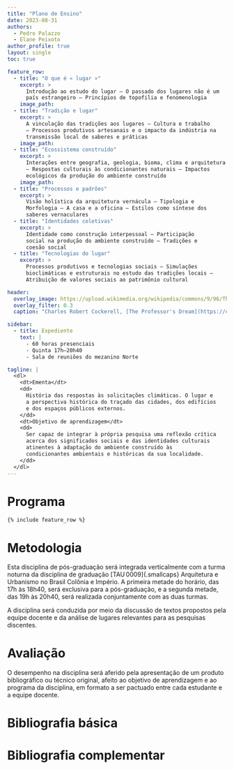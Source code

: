 ```yaml
---
title: "Plano de Ensino"
date: 2023-08-31
authors:
  - Pedro Palazzo
  - Elane Peixoto
author_profile: true
layout: single
toc: true

feature_row:
  - title: "O que é « lugar »"
    excerpt: >
      Introdução ao estudo do lugar – O passado dos lugares não é um
      país estrangeiro – Princípios de topofilia e fenomenologia
    image_path:
  - title: "Tradição e lugar"
    excerpt: >
      A vinculação das tradições aos lugares – Cultura e trabalho
      – Processos produtivos artesanais e o impacto da indústria na
      transmissão local de saberes e práticas
    image_path:
  - title: "Ecossistema construído"
    excerpt: >
      Interações entre geografia, geologia, bioma, clima e arquitetura
      – Respostas culturais às condicionantes naturais – Impactos
      ecológicos da produção do ambiente construído
    image_path:
  - title: "Processos e padrões"
    excerpt: >
      Visão holística da arquitetura vernácula – Tipologia e
      Morfologia – A casa e a oficina – Estilos como síntese dos
      saberes vernaculares
  - title: "Identidades coletivas"
    excerpt: >
      Identidade como construção interpessoal – Participação
      social na produção do ambiente construído – Tradições e
      coesão social
  - title: "Tecnologias do lugar"
    excerpt: >
      Processos produtivos e tecnologias sociais – Simulações
      bioclimáticas e estruturais no estudo das tradições locais –
      Atribuição de valores sociais ao patrimônio cultural

header:
  overlay_image: https://upload.wikimedia.org/wikipedia/commons/9/96/The_Professor\'s_Dream_(1848).jpeg
  overlay_filter: 0.3
  caption: "Charles Robert Cockerell, [The Professor's Dream](https://commons.wikimedia.org/wiki/File:The_Professor's_Dream_(1848).jpeg), 1848"

sidebar:
  - title: Expediente
    text: |
      - 60 horas presenciais
      - Quinta 17h–20h40
      - Sala de reuniões do mezanino Norte

tagline: |
  <dl>
    <dt>Ementa</dt>
    <dd>
      História das respostas às solicitações climáticas. O lugar e
      a perspectiva histórica do traçado das cidades, dos edifícios
      e dos espaços públicos externos.
    </dd>
    <dt>Objetivo de aprendizagem</dt>
    <dd>
      Ser capaz de integrar à própria pesquisa uma reflexão crítica
      acerca dos significados sociais e das identidades culturais
      atinentes à adaptação do ambiente construído às
      condicionantes ambientais e históricas da sua localidade.
    </dd>
  </dl>
---
```


# Programa #

```{=html}
{% include feature_row %}
```

# Metodologia #

Esta disciplina de pós-graduação será integrada verticalmente com a
turma noturna da disciplina de graduação [TAU 0009]{.smallcaps}
Arquitetura e Urbanismo no Brasil Colônia e Império. A primeira metade
do horário, das 17h às 18h40, será exclusiva para a pós-graduação, e a
segunda metade, das 19h às 20h40, será realizada conjuntamente com as
duas turmas.

A disciplina será conduzida por meio da discussão de textos propostos
pela equipe docente e da análise de lugares relevantes para as pesquisas
discentes.

# Avaliação #

O desempenho na disciplina será aferido pela apresentação de um produto
bibliográfico ou técnico original, afeito ao objetivo de aprendizagem e
ao programa da disciplina, em formato a ser pactuado entre cada
estudante e a equipe docente.

# Bibliografia básica #

# Bibliografia complementar #

